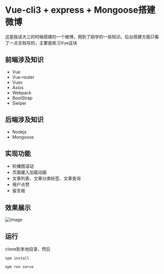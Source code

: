 # Vue-cli3 + express + Mongoose搭建微博

这是我读大三的时候搭建的一个微博，用到了刚学的一些知识。后台搭建方面只看了一点文档写的，主要是练习Vue这块
    
## 前端涉及知识

- Vue
- Vue-router
- Vuex
- Axios
- Webpack
- BootStrap
- Swiper

## 后端涉及知识

- Nodejs
- Mongoose

## 实现功能

- 轮播图滚动
- 页面缓入加载动画
- 文章列表、文章分类标签、文章查询
- 用户点赞
- 留言板

## 效果展示

![image](http://121.40.244.57/image/blog.png)

## 运行

clone到本地目录，然后

    npm install 
    
    npm run serve
